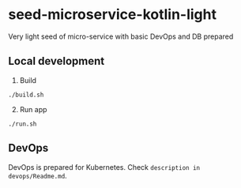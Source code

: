 # seed-microservice-kotlin-light

Very light seed of micro-service with basic DevOps and DB prepared

## Local development

1) Build

```
./build.sh
```

2) Run app

```
./run.sh
```

## DevOps

DevOps is prepared for Kubernetes. Check `description in devops/Readme.md`.